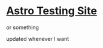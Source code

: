 # [Astro Testing Site](https://fireisgood.github.io/astro-testing-site/)
or something

updated whenever I want
